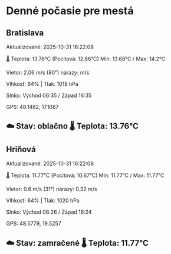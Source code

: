 ﻿# Denné počasie pre mestá

## Bratislava
Aktualizované: 2025-10-31 16:22:08

🌡️ Teplota: 13.76°C 
(Pocitová: 12.86°C)
Min: 13.68°C / Max: 14.2°C

Vietor: 2.06 m/s    (80°) 
nárazy:  m/s

Vlhkosť: 64% | Tlak: 1018 hPa

Slnko: Východ 06:35 / Západ 16:35

GPS: 48.1482, 17.1067

☁️ Stav: oblačno        🌡️ Teplota: 13.76°C
---

## Hriňová
Aktualizované: 2025-10-31 16:22:08

🌡️ Teplota: 11.77°C 
(Pocitová: 10.67°C)
Min: 11.77°C / Max: 11.77°C

Vietor: 0.6 m/s (31°)
nárazy: 0.32 m/s

Vlhkosť: 64% | Tlak: 1020 hPa

Slnko: Východ 06:26 / Západ 16:24

GPS: 48.5779, 19.5257

☁️ Stav: zamračené        🌡️ Teplota: 11.77°C
---
